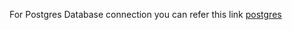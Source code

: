 For Postgres Database connection
you can refer this link
[postgres]('https://scalegrid.io/blog/how-to-connect-postgresql-database-in-node-js/')